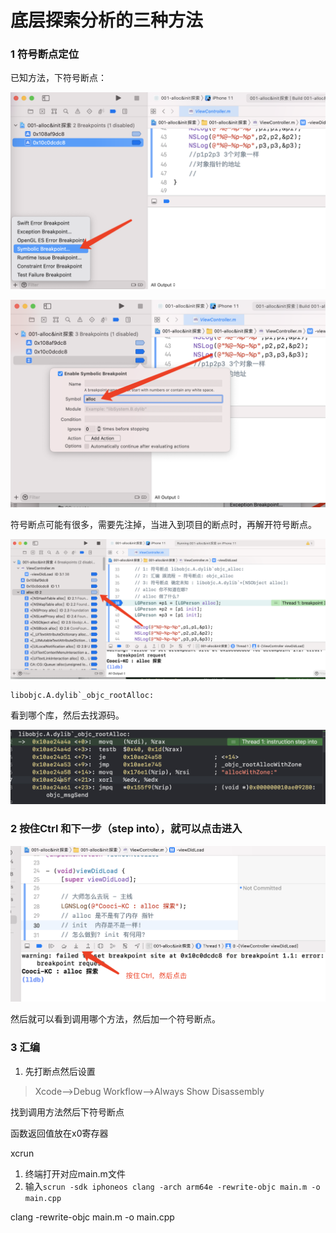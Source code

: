 # 底层探索分析的三种方法

### 1 符号断点定位

已知方法，下符号断点：

![image-20210729134404698](00.assets/image-20210729134404698.png)

![image-20210729134501672](00.assets/image-20210729134501672.png)

符号断点可能有很多，需要先注掉，当进入到项目的断点时，再解开符号断点。

![image-20210729134749801](00.assets/image-20210729134749801.png)

```
libobjc.A.dylib`_objc_rootAlloc:
```

看到哪个库，然后去找源码。

![image-20210729004112476](00.assets/image-20210729004112476.png)

### 2 按住Ctrl 和下一步（step into），就可以点击进入

![image-20210729135443231](00.assets/image-20210729135443231.png)

然后就可以看到调用哪个方法，然后加一个符号断点。

### 3 汇编

1. 先打断点然后设置

>Xcode-->Debug Workflow-->Always Show Disassembly

找到调用方法然后下符号断点

函数返回值放在x0寄存器

xcrun

1. 终端打开对应main.m文件
2. 输入`scrun -sdk iphoneos clang -arch arm64e -rewrite-objc main.m -o main.cpp`

clang -rewrite-objc main.m -o main.cpp





















